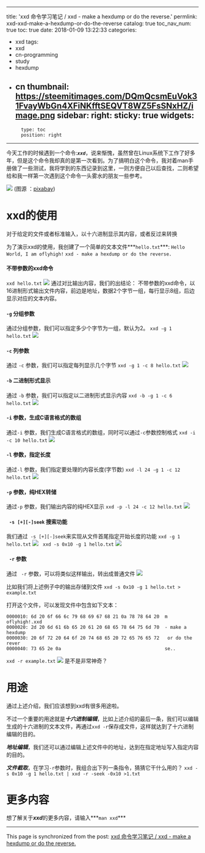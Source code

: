 
---
title: 'xxd 命令学习笔记 / xxd - make a hexdump or do the reverse.'
permlink: xxd-xxd-make-a-hexdump-or-do-the-reverse
catalog: true
toc_nav_num: true
toc: true
date: 2018-01-09 13:22:33
categories:
- xxd
tags:
- xxd
- cn-programming
- study
- hexdump
- cn
thumbnail: https://steemitimages.com/DQmQcsmEuVok31FvayWbGn4XFiNKfftSEQVT8WZ5FsSNxHZ/image.png
sidebar:
    right:
        sticky: true
widgets:
    -
        type: toc
        position: right
---


今天工作的时候遇到一个命令:***`xxd`***，说来惭愧，虽然曾在Linux系统下工作了好多年，但是这个命令我却真的是第一次看到。为了搞明白这个命令，我对着man手册做了一些测试，我将学到的东西记录到这里，一则方便自己以后查找，二则希望给和我一样第一次遇到这个命令一头雾水的朋友一些参考。

![](https://steemitimages.com/DQmQcsmEuVok31FvayWbGn4XFiNKfftSEQVT8WZ5FsSNxHZ/image.png)
(图源 ：[pixabay](https://pixabay.com))

# xxd的使用

对于给定的文件或者标准输入，以十六进制显示其内容，或者反过来转换

为了演示xxd的使用，我创建了一个简单的文本文件***`hello.txt`***:
`Hello World, I am oflyhigh!`
`xxd - make a hexdump or do the reverse.`

#### 不带参数的xxd命令
`xxd hello.txt`
![](https://steemitimages.com/DQmWEjFeydZwHNAVg8fNvuhfTxv2xh8QmJQY2W6keV6PPag/image.png)
通过对比输出内容，我们的出结论：
不带参数的xxd命令，以16进制形式输出文件内容，前边是地址，数据2个字节一组，每行显示8组，后边显示对应的文本内容。

#### `-g` 分组参数
通过分组参数，我们可以指定多少个字节为一组，默认为2。
`xxd -g 1 hello.txt`
![](https://steemitimages.com/DQmcwDTfGn88EJKGMdSYF5f3DpAWr4kwdoYpYuAEUuC1poo/image.png)


#### `-c` 列参数
通过 `-c` 参数，我们可以指定每列显示几个字节
`xxd -g 1 -c 8 hello.txt`
![](https://steemitimages.com/DQmWP3tDyEfCRQpmwN8wUjB7tpbu2aKSg6fX2nYhRA2FQaw/image.png)

#### `-b` 二进制形式显示
通过 `-b` 参数，我们可以指定以二进制形式显示内容
`xxd -b -g 1 -c 6 hello.txt`
![](https://steemitimages.com/DQmWzkrr1V5YoFhVNyhzTJ3fwb4NnSJTjhHVbsXFA5xC1Uy/image.png)

#### `-i` 参数，生成C语言格式的数组
通过`-i` 参数，我们生成C语言格式的数组，同时可以通过`-c`参数控制格式
`xxd -i -c 10 hello.txt`
![](https://steemitimages.com/DQmX1DjqxS2uNAZSQaMEvANdohMHhk7R36JWCRJ3XmMyXPz/image.png)

#### `-l` 参数，指定长度
通过`-l` 参数，我们指定要处理的内容长度(字节数)
`xxd -l 24 -g 1 -c 12 hello.txt`
![](https://steemitimages.com/DQmaoCrojiwhJB1zVmFbnKfuU2RaaRShmQwMhRUfAz1KASE/image.png)

#### `-p` 参数，纯HEX转储
通过`-p` 参数，我们输出内容的纯HEX显示
`xxd -p -l 24 -c 12 hello.txt`
![](https://steemitimages.com/DQmdTcFw1gvTUN9jqcUGYT7YtjJNsKkWX6yMDjedsoBbHiT/image.png)

#### ` -s [+][-]seek` 搜索功能
我们通过` -s [+][-]seek`来实现从文件首尾指定开始长度的功能
 `xxd -g 1 hello.txt`
![](https://steemitimages.com/DQmNZAJmt2YtefCougPSEJ3AR2n1iMiPLBSvuQu9Uv4UEFK/image.png)
` xxd -s 0x10 -g 1 hello.txt`
![](https://steemitimages.com/DQmUD5rkcxeZxtvHvviY5iBvemzprQRC6gVS8Jdm8sRmZGC/image.png)

#### ` -r` 参数
通过 ` -r` 参数，可以将类似这样输出，转出成普通文件
![](https://steemitimages.com/DQmUD5rkcxeZxtvHvviY5iBvemzprQRC6gVS8Jdm8sRmZGC/image.png)

比如我们将上述例子中的输出存储到文件
`xxd -s 0x10 -g 1 hello.txt > example.txt`

打开这个文件，可以发现文件中包含如下文本：
```
0000010: 6d 20 6f 66 6c 79 68 69 67 68 21 0a 78 78 64 20  m oflyhigh!.xxd
0000020: 2d 20 6d 61 6b 65 20 61 20 68 65 78 64 75 6d 70  - make a hexdump
0000030: 20 6f 72 20 64 6f 20 74 68 65 20 72 65 76 65 72   or do the rever
0000040: 73 65 2e 0a                                      se..
```

`xxd -r example.txt`
![](https://steemitimages.com/DQmUVAZfMY26P8WhLqJ2YRLCnjw5x4ahdKN2GGeMnebRsQm/image.png)
是不是非常神奇？

# 用途

通过上述介绍，我们应该想到xxd有很多用途啦。

不过一个重要的用途就是***十六进制编辑***，比如上述介绍的最后一条，我们可以编辑生成的十六进制的文本文件，再通过`xxd -r`保存成文件，这样就达到了十六进制编辑的目的。

***地址编辑***，我们还可以通过编辑上述文件中的地址，达到在指定地址写入指定内容的目的。

***文件截取***，在学习`-r`参数时，我组合出下列一条指令，猜猜它干什么用的？
`xxd -s 0x10 -g 1 hello.txt | xxd -r -seek -0x10 >1.txt`

# 更多内容

想了解关于***xxd***的更多内容，请输入***`man xxd`***

- - -

This page is synchronized from the post: [xxd 命令学习笔记 / xxd - make a hexdump or do the reverse.](https://steemit.com/@oflyhigh/xxd-xxd-make-a-hexdump-or-do-the-reverse)
